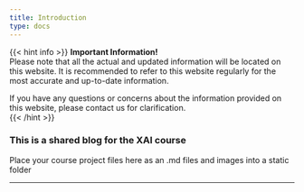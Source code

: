 ```yaml
---
title: Introduction
type: docs
---
```


{{< hint info >}}
**Important Information!**  
Please note that all the actual and updated information will be located on this website. It is recommended to refer to this website regularly for the most accurate and up-to-date information.

If you have any questions or concerns about the information provided on this website, please contact us for clarification.  
{{< /hint >}}

### This is a shared blog for the XAI course

Place your course project files here as an .md files and images into a static folder

----
